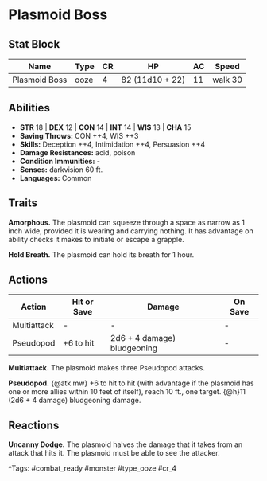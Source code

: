 # Plasmoid Boss

## Stat Block

| Name | Type | CR | HP | AC | Speed |
|------|------|----|----|----|-------|
| Plasmoid Boss | ooze | 4 | 82 (11d10 + 22) | 11 | walk 30 |

## Abilities

- **STR** 18 | **DEX** 12 | **CON** 14 | **INT** 14 | **WIS** 13 | **CHA** 15
- **Saving Throws:** CON ++4, WIS ++3  
- **Skills:** Deception ++4, Intimidation ++4, Persuasion ++4  
- **Damage Resistances:** acid, poison  
- **Condition Immunities:** -  
- **Senses:** darkvision 60 ft.  
- **Languages:** Common

## Traits

**Amorphous.** The plasmoid can squeeze through a space as narrow as 1 inch wide, provided it is wearing and carrying nothing. It has advantage on ability checks it makes to initiate or escape a grapple.

**Hold Breath.** The plasmoid can hold its breath for 1 hour.


## Actions

| Action | Hit or Save | Damage | On Save |
|--------|--------------|--------|----------|
| Multiattack | - | - | - |
| Pseudopod | +6 to hit | 2d6 + 4 damage) bludgeoning | - |

**Multiattack.** The plasmoid makes three Pseudopod attacks.

**Pseudopod.** {@atk mw} +6 to hit to hit (with advantage if the plasmoid has one or more allies within 10 feet of itself), reach 10 ft., one target. {@h}11 (2d6 + 4 damage) bludgeoning damage.

## Reactions

**Uncanny Dodge.** The plasmoid halves the damage that it takes from an attack that hits it. The plasmoid must be able to see the attacker.



^Tags: #combat_ready #monster #type_ooze #cr_4